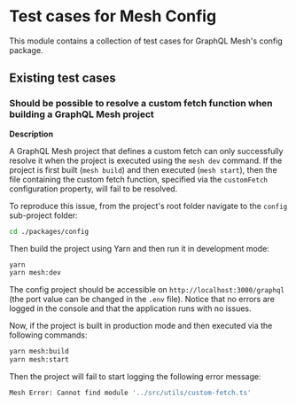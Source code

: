 # Test cases for Mesh Config

This module contains a collection of test cases for GraphQL Mesh's config package.

## Existing test cases

### Should be possible to resolve a custom fetch function when building a GraphQL Mesh project

**Description**

A GraphQL Mesh project that defines a custom fetch can only successfully resolve it when the project is executed using the `mesh dev` command.
If the project is first built (`mesh build`) and then executed (`mesh start`), then the file containing the custom fetch function, specified via the `customFetch` configuration property, will fail to be resolved.

To reproduce this issue, from the project's root folder navigate to the `config` sub-project folder:

```sh
cd ./packages/config
```

Then build the project using Yarn and then run it in development mode:

```sh
yarn
yarn mesh:dev
```

The config project should be accessible on `http://localhost:3000/graphql` (the port value can be changed in the `.env` file).
Notice that no errors are logged in the console and that the application runs with no issues.

Now, if the project is built in production mode and then executed via the following commands:

```sh
yarn mesh:build
yarn mesh:start
```

Then the project will fail to start logging the following error message:

```sh
Mesh Error: Cannot find module '../src/utils/custom-fetch.ts'
```
